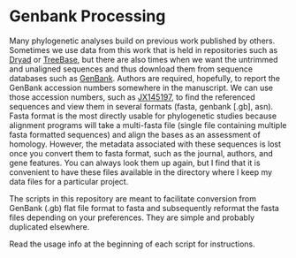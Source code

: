 Genbank Processing
=====================
Many phylogenetic analyses build on previous work published by others. Sometimes we use data from this work that is held in repositories such as [Dryad](http://datadryad.org/) or [TreeBase](treebase.org), but there are also times when we want the untrimmed and unaligned sequences and thus download them from sequence databases such as [GenBank](http://www.ncbi.nlm.nih.gov/genbank/). Authors are required, hopefully, to report the GenBank accession numbers somewhere in the manuscript. We can use those accession numbers, such as [JX145197](http://www.ncbi.nlm.nih.gov/nuccore/JX145197.1), to find the referenced sequences and view them in several formats (fasta, genbank [.gb], asn). Fasta format is the most directly usable for phylogenetic studies because alignment programs will take a multi-fasta file (single file containing multiple fasta formatted sequences) and align the bases as an assessment of homology. However, the metadata associated with these sequences is lost once you convert them to fasta format, such as the journal, authors, and gene features. You can always look them up again, but I find that it is convenient to have these files available in the directory where I keep my data files for a particular project.

The scripts in this repository are meant to facilitate conversion from GenBank (.gb) flat file format to fasta and subsequently reformat the fasta files depending on your preferences. They are simple and probably duplicated elsewhere.

Read the usage info at the beginning of each script for instructions. 
